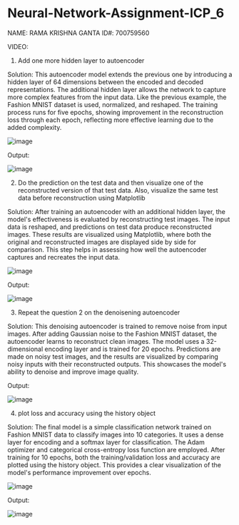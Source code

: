 # Neural-Network-Assignment-ICP_6

NAME: RAMA KRISHNA GANTA ID#: 700759560

VIDEO: 

1. Add one more hidden layer to autoencoder

Solution: This autoencoder model extends the previous one by introducing a hidden layer of 64 dimensions between the encoded and decoded representations. The additional hidden layer allows the network to capture more complex features from the input data. Like the previous example, the Fashion MNIST dataset is used, normalized, and reshaped. The training process runs for five epochs, showing improvement in the reconstruction loss through each epoch, reflecting more effective learning due to the added complexity.

![image](https://github.com/user-attachments/assets/7041f8d9-df6d-49bc-9bfa-e397bdd6dcb6)

Output:

![image](https://github.com/user-attachments/assets/9ea1305f-ff1b-4b96-9d20-2adaca7912b2)

2. Do the prediction on the test data and then visualize one of the reconstructed version of that test data. Also, visualize the same test data before reconstruction using Matplotlib

Solution: After training an autoencoder with an additional hidden layer, the model's effectiveness is evaluated by reconstructing test images. The input data is reshaped, and predictions on test data produce reconstructed images. These results are visualized using Matplotlib, where both the original and reconstructed images are displayed side by side for comparison. This step helps in assessing how well the autoencoder captures and recreates the input data.

![image](https://github.com/user-attachments/assets/7964c4ca-e8f5-4c2e-bb45-fc838229cc2c)

Output:

![image](https://github.com/user-attachments/assets/459f394c-1fc6-40c1-8719-aa2e6d14b1fa)

3. Repeat the question 2 on the denoisening autoencoder

Solution: This denoising autoencoder is trained to remove noise from input images. After adding Gaussian noise to the Fashion MNIST dataset, the autoencoder learns to reconstruct clean images. The model uses a 32-dimensional encoding layer and is trained for 20 epochs. Predictions are made on noisy test images, and the results are visualized by comparing noisy inputs with their reconstructed outputs. This showcases the model's ability to denoise and improve image quality.

Output:

![image](https://github.com/user-attachments/assets/18c4e4ea-8ada-404c-b8c4-617a9f4d581a)

4. plot loss and accuracy using the history object

Solution: The final model is a simple classification network trained on Fashion MNIST data to classify images into 10 categories. It uses a dense layer for encoding and a softmax layer for classification. The Adam optimizer and categorical cross-entropy loss function are employed. After training for 10 epochs, both the training/validation loss and accuracy are plotted using the history object. This provides a clear visualization of the model's performance improvement over epochs.

![image](https://github.com/user-attachments/assets/c488f1e5-28e7-4c4f-a479-90d9595b8a10)

Output:

![image](https://github.com/user-attachments/assets/4bd8cb00-c6de-4ef1-863e-52cdd9ed1466)




